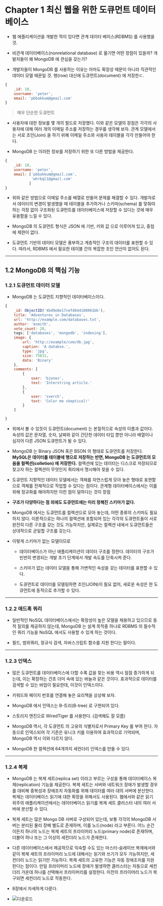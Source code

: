 # Chapter 1 최신 웹을 위한 도큐먼트 데이터베이스

- 웹 애플리케이션을 개발한 적이 있다면 관계 데이터 베이스(RDBMS) 를 사용했을 것.

- 비관계 데이터베이스(nonrelational database) 로 옮기면 어떤 장점이 있을까? 개발자들이 왜 MongoDB 에 관심을 갖는가?

- 개발자들이 MongoDB 를 사용하는 이유는 아마도 확장성 때문이 아니라 직관적인 데이터 모델 때문일 것. 행(row) 대신에 도큐먼트(document) 에 저장한ㄷ.

```javascript
{
    _id: 10,
    username: 'peter',
    email: 'pbbakkum@gmail.com'
}
```

> 매우 단순한 도큐먼트

- 사용자에 대한 정보를 몇 개의 필드로 저장했다. 이와 같은 모델의 장점은 각각의 사용자에 대해 여러 개의 이메일 주소를 저장하는 경우를 생각해 보자. 관계 모델에서는 서로 조인(Join) 을 하기 위해 이메일 주소와 사용자 테이블을 각각 만들어야 한다.

- MongoDB 는 이러한 정보를 저장하기 위한 또 다른 방법을 제공한다.

```javascript
{
    _id: 10,
    username: 'peter',
    email: ['pbbakkum@gmail.com',
            'whrbql1@gmail.com'
           ]
}
```

- 위와 같은 방법으로 이메일 주소를 배열로 만들어 문제를 해결할 수 있다. 개발자로서 데이터의 변경이 발생했을 때 테이블을 추가하거나 스키마(schema) 를 맞춰야 하는 걱정 없이 구조화된 도큐먼트를 데이터베이스에 저장할 수 있다는 것에 매우 유용함을 느낄 수 있다.

- MongoDB 의 도큐먼트 형식은 JSON 에 기반, 키와 값 으로 이루어져 있고, 중첩에 제한이 없다.

- 도큐먼트 기반의 데이터 모델은 풍부하고 계층적인 구조의 데이터를 표현할 수 있다. 따라서, RDBMS 에서 필요한 테이블 간의 복잡한 조인 연산이 없어도 된다.

---

## 1.2 MongoDB 의 핵심 기능

### 1.2.1 도큐먼트 데이터 모델

- MongoDB 는 도큐먼트 지향적인 데이터베이스이다.

```javascript
{
    _id: ObjectID('4bd9e8e17cefd644108961bb'),
    title: 'Adventures in Databases',
    url: 'http://example.com/databases.txt',
    author: 'msmith',
    vote_count: 20,
    tags; ['databases', 'mongodb', 'indexing'],
    image: {
        url: 'http://example/com/db.jpg',
        caption: 'A databse.',
        type: 'jpg',
        size: 75831,
        data: 'Binary'
    },
    comments: [
        {
            user: 'bjones',
            text: 'Interstring article.'
        },
        {
            user: 'sverch',
            text: 'Color me skeptical!'
        }
    ]

}
```

- 위에서 볼 수 있듯이 도큐먼트(document) 는 본질적으로 속성의 이름과 값이다. 속성의 값은 문자열, 숫자, 날짜와 같이 간단한 데이터 타입 뿐만 아니라 배열이나 심지어 다른 JSON 도큐먼트가 될 수 있다.

- MongoDB 는 Binary JSON 혹은 BSON 의 형태로 도큐먼트를 저장한다. **MySQL은 데이터를 테이블에 행으로 저장하는 반면, MongoDB 는 도큐먼트의 모음을 컬렉션(colletion) 에 저장한다.** 컬렉션에 있는 데이터는 디스크로 저장되므로 찾고자 하는 컬렉션이 무엇인지 쿼리에서 명시해야 찾을 수 있다.

- 도큐먼트 지향적인 데이터 모델에서는 객체를 자연스럽게 모아 놓은 형태로 표현함으로 객체를 전체적으로 작업할 수 있다는 점이다. 관계형 데이터베이스에서는 이를 위해 정규화를 해야하지만 이런 점이 덜하다는 것이 장점

- **구조가 다양하다는 점 외에도 도큐먼트에는 미리 정해진 스키마가 없다.**

- MongoDB 에서는 도큐먼트를 컬렉션으로 모아 놓는데, 어떤 종류의 스키마도 필요하지 않다. 이론적으로는 하나의 컬렉션에 포함되어 있는 각각의 도큐먼트들이 서로 완전히 다른 구조를 갖는 것도 가능하지만, 실제로는 컬렉션 내에서 도큐먼트들은 상대적으로 균일할 구조를 갖는다.

- 이렇게 스키마가 없는 모델이므로

  - 데이터베이스가 아닌 애플리케이션이 데이터 구조를 정한다. 데이터의 구조가 빈번히 변경되는 개발 초기 단계에서 개발 속도를 단축시켜 준다.

  - 스키마가 없는 데이터 모델을 통해 가변적인 속성을 갖는 데이터를 표현할 수 있다.

  - 도큐먼트로 데이터를 모델링하면 조인(JOIN)이 필요 없어, 새로운 속성은 한 도큐먼트에 동적으로 추가할 수 있다.

---

### 1.2.2 애드혹 쿼리

- 일반적인 NoSQL 데이터베이스에서는 확장성이 높은 모델을 채용하고 있으므로 동적 질의를 제공하지 않는데, MongoDB 는 설계 목적중 하나로 RDBMS 의 필수적인 쿼리 기능을 NoSQL 에서도 사용할 수 있게 하는 것이다.

- 필드, 범위쿼리, 정규식 검색, 자바스크립트 함수를 지원 한다는 말이다.

---

### 1.2.3 인덱스

- 많은 도큐먼트를 데이터베이스에 더할 수록 값을 찾는 비용 역시 점점 증가하게 되는데, 이는 확장하는 건초 더미 속에 있는 바늘과 같은 것이다. 효과적으로 데이터를 검색할 수 있는 바업이 필요한데, 이것이 인덱스이다.

- 키워드와 페이지 번호를 연결해 놓은 요리책을 상상해 보자.

- MongoDB 에서 인덱스는 B-트리(B-tree) 로 구현되어 있다.

- 스토리지 엔진으로 WiredTiger 를 사용한다. (검색해도 잘 모름)

- MongoDB 역시, 각 도큐먼트 의 고유의 식별자로서 Primary Key 를 부여 한다. 자동으로 인덱스되어 각 기준은 유니크 키를 이용하여 효과적으로 기억되며, MongoDB 역시 이와 다르지 않다.

- MongoDB 한 컬렉션에 64개까지 세컨더리 인덱스를 만들 수 있다.

---

### 1.2.4 복제

- MongoDB 는 복제 세트(replica set) 이라고 부르는 구성을 통해 데이터베이스 복제(replication) 기능을 제공한다. 복제 세트는 서버와 네트워크 장애가 발생할 경우를 대비해 중복성과 장애조치 자동화를 위해 데이터를 여러 대의 서버에 분산한다. 복제는 데이터베이스 읽기에 대한 확장을 위해서도 사용된다. 웹에서와 같은 읽기 위주의 애플리케이션에서는 데이터베이스 읽기를 복제 세트 클러스터 내의 여러 서버에 분산할 수 있다.

- 복제 세트는 많은 Mongo DB 서버로 구성되어 있는데, 보통 각각의 MongoDB 서버는 분리된 물리 장베 별도로 존재하며, 이를 노드(node) 라고 부른다. 어느 순간이든지 하나의 노드는 복제 세트의 프라이머리 노드(primary node)로 존재하며, 더불어 하나 또는 그 이상의 세컨더리 노드가 존재한다.

- 다른 데이터베이스에서 제공하므로 익숙할 수도 있는 마스터-슬레이브 복제에서와 같이 복제 세트의 프라이머리 노드에 대해서는 읽기와 쓰기가 모두 가능하지만, 세컨더리 노드는 읽기만 가능하다. 복제 세트의 고유한 기능은 자동 장애조치를 지원한다는 점이다. 만일 프라이머리 노드에 장애가 발생하면 클러스터는 자동으로 세컨더리 가운데 하나를 선택해서 프라이머리를 설정한다. 이전의 프라이머리 노드가 복구되면 세컨더리 노드로 작동한다.

- 8장에서 자세하게 다룬다.
- ![다운로드](https://user-images.githubusercontent.com/50399804/114273897-fd272c80-9a56-11eb-855b-97ecfd1939bb.png)

